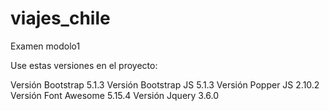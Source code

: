 # viajes_chile
Examen modolo1

Use estas versiones en el proyecto:

Versión Bootstrap 5.1.3
Versión Bootstrap JS 5.1.3
Versión Popper JS 2.10.2
Versión Font Awesome 5.15.4
Versión Jquery 3.6.0
